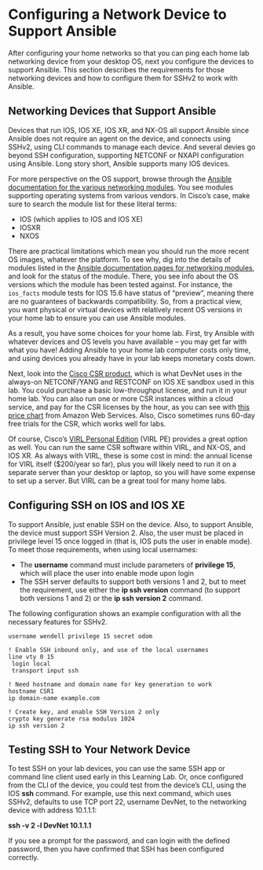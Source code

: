 # Configuring a Network Device to Support Ansible

After configuring your home networks so that you can ping each home lab networking device from your desktop OS, next you configure the devices to support Ansible. This section describes the requirements for those networking devices and how to configure them for SSHv2 to work with Ansible.

## Networking Devices that Support Ansible

Devices that run IOS, IOS XE, IOS XR, and NX-OS all support Ansible since Ansible does not require an agent on the device, and connects using SSHv2, using CLI commands to manage each device. And several devies go beyond SSH configuration, supporting NETCONF or NXAPI configuration using Ansible. Long story short, Ansible supports many IOS devices.

For more perspective on the OS support, browse through the [Ansible documentation for the various networking modules](http://docs.ansible.com/ansible/latest/list_of_network_modules.html). You see modules supporting operating systems from various vendors. In Cisco’s case, make sure to search the module list for these literal terms:

-   IOS (which applies to IOS and IOS XE)
-   IOSXR
-   NXOS

There are practical limitations which mean you should run the more recent OS images, whatever the platform. To see why, dig into the details of modules listed in the [Ansible documentation pages for networking modules](http://docs.ansible.com/ansible/latest/list_of_network_modules.html), and look for the status of the module. There, you see info about the OS versions which the module has been tested against. For instance, the `ios_facts` module tests for IOS 15.6 have status of “preview”, meaning there are no guarantees of backwards compatibility. So, from a practical view, you want physical or virtual devices with relatively recent OS versions in your home lab to ensure you can use Ansible modules.

As a result, you have some choices for your home lab. First, try Ansible with whatever devices and OS levels you have available – you may get far with what you have! Adding Ansible to your home lab computer costs only time, and using devices you already have in your lab keeps monetary costs down.

Next, look into the [Cisco CSR product](https://www.cisco.com/c/en/us/products/routers/cloud-services-router-1000v-series/index.html?dtid=osscdc000283), which is what DevNet uses in the always-on NETCONF/YANG and RESTCONF on IOS XE sandbox used in this lab. You could purchase a basic low-throughput license, and run it in your home lab. You can also run one or more CSR instances within a cloud service, and pay for the CSR licenses by the hour, as you can see with [this price chart](https://aws.amazon.com/marketplace/pp/B00EV8VXG2) from Amazon Web Services. Also, Cisco sometimes runs 60-day free trials for the CSR, which works well for labs.

Of course, Cisco’s [VIRL Personal Edition](https://learningnetworkstore.cisco.com/virtual-internet-routing-lab-virl/cisco-personal-edition-pe-20-nodes-virl-20) (VIRL PE) provides a great option as well. You can run the same CSR software within VIRL, and NX-OS, and IOS XR. As always with VIRL, these is some cost in mind: the annual license for VIRL itself ($200/year so far), plus you will likely need to run it on a separate server than your desktop or laptop, so you will have some expense to set up a server. But VIRL can be a great tool for many home labs.

## Configuring SSH on IOS and IOS XE

To support Ansible, just enable SSH on the device. Also, to support Ansible, the device must support SSH Version 2. Also, the user must be placed in privilege level 15 once logged in (that is, IOS puts the user in enable mode). To meet those requirements, when using local usernames:

-   The **username** command must include parameters of **privilege 15**, which will place the user into enable mode upon login
-   The SSH server defaults to support both versions 1 and 2, but to meet the requirement, use either the **ip ssh version** command (to support both versions 1 and 2) or the **ip ssh version 2** command.

The following configuration shows an example configuration with all the necessary features for SSHv2.

```
username wendell privilege 15 secret odom

! Enable SSH inbound only, and use of the local usernames
line vty 0 15
 login local
 transport input ssh

! Need hostname and domain name for key generation to work
hostname CSR1
ip domain-name example.com

! Create key, and enable SSH Version 2 only
crypto key generate rsa modulus 1024
ip ssh version 2
```


## Testing SSH to Your Network Device

To test SSH on your lab devices, you can use the same SSH app or command line client used early in this Learning Lab. Or, once configured from the CLI of the device, you could test from the device’s CLI, using the IOS **ssh** command. For example, use this next command, which uses SSHv2, defaults to use TCP port 22, username DevNet, to the networking device with address 10.1.1.1:

**ssh -v 2 -l DevNet 10.1.1.1**

If you see a prompt for the password, and can login with the defined password, then you have confirmed that SSH has been configured correctly.
